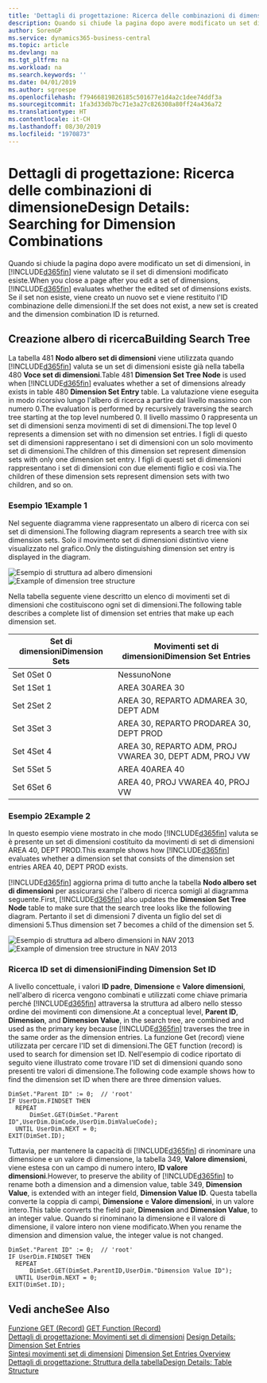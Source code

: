 ```yaml
---
title: 'Dettagli di progettazione: Ricerca delle combinazioni di dimensione | Microsoft Docs'
description: Quando si chiude la pagina dopo avere modificato un set di dimensioni, in Business Central viene valutato se il set di dimensioni modificato esiste. Se il set non esiste, viene creato un nuovo set e viene restituito l'ID combinazione delle dimensioni.
author: SorenGP
ms.service: dynamics365-business-central
ms.topic: article
ms.devlang: na
ms.tgt_pltfrm: na
ms.workload: na
ms.search.keywords: ''
ms.date: 04/01/2019
ms.author: sgroespe
ms.openlocfilehash: f79466819826185c501677e1d4a2c1dee74ddf3a
ms.sourcegitcommit: 1fa3d33db7bc71e3a27c826308a80ff24a436a72
ms.translationtype: HT
ms.contentlocale: it-CH
ms.lasthandoff: 08/30/2019
ms.locfileid: "1970873"
---
```

# <a name="design-details-searching-for-dimension-combinations"></a><span data-ttu-id="5ac29-104">Dettagli di progettazione: Ricerca delle combinazioni di dimensione</span><span class="sxs-lookup"><span data-stu-id="5ac29-104">Design Details: Searching for Dimension Combinations</span></span>
<span data-ttu-id="5ac29-105">Quando si chiude la pagina dopo avere modificato un set di dimensioni, in [!INCLUDE[d365fin](includes/d365fin_md.md)] viene valutato se il set di dimensioni modificato esiste.</span><span class="sxs-lookup"><span data-stu-id="5ac29-105">When you close a page after you edit a set of dimensions, [!INCLUDE[d365fin](includes/d365fin_md.md)] evaluates whether the edited set of dimensions exists.</span></span> <span data-ttu-id="5ac29-106">Se il set non esiste, viene creato un nuovo set e viene restituito l'ID combinazione delle dimensioni.</span><span class="sxs-lookup"><span data-stu-id="5ac29-106">If the set does not exist, a new set is created and the dimension combination ID is returned.</span></span>  

## <a name="building-search-tree"></a><span data-ttu-id="5ac29-107">Creazione albero di ricerca</span><span class="sxs-lookup"><span data-stu-id="5ac29-107">Building Search Tree</span></span>  
 <span data-ttu-id="5ac29-108">La tabella 481 **Nodo albero set di dimensioni** viene utilizzata quando [!INCLUDE[d365fin](includes/d365fin_md.md)] valuta se un set di dimensioni esiste già nella tabella 480 **Voce set di dimensioni**.</span><span class="sxs-lookup"><span data-stu-id="5ac29-108">Table 481 **Dimension Set Tree Node** is used when [!INCLUDE[d365fin](includes/d365fin_md.md)] evaluates whether a set of dimensions already exists in table 480 **Dimension Set Entry** table.</span></span> <span data-ttu-id="5ac29-109">La valutazione viene eseguita in modo ricorsivo lungo l'albero di ricerca a partire dal livello massimo con numero 0.</span><span class="sxs-lookup"><span data-stu-id="5ac29-109">The evaluation is performed by recursively traversing the search tree starting at the top level numbered 0.</span></span> <span data-ttu-id="5ac29-110">Il livello massimo 0 rappresenta un set di dimensioni senza movimenti di set di dimensioni.</span><span class="sxs-lookup"><span data-stu-id="5ac29-110">The top level 0 represents a dimension set with no dimension set entries.</span></span> <span data-ttu-id="5ac29-111">I figli di questo set di dimensioni rappresentano i set di dimensioni con un solo movimento set di dimensioni.</span><span class="sxs-lookup"><span data-stu-id="5ac29-111">The children of this dimension set represent dimension sets with only one dimension set entry.</span></span> <span data-ttu-id="5ac29-112">I figli di questi set di dimensioni rappresentano i set di dimensioni con due elementi figlio e così via.</span><span class="sxs-lookup"><span data-stu-id="5ac29-112">The children of these dimension sets represent dimension sets with two children, and so on.</span></span>  

### <a name="example-1"></a><span data-ttu-id="5ac29-113">Esempio 1</span><span class="sxs-lookup"><span data-stu-id="5ac29-113">Example 1</span></span>  
 <span data-ttu-id="5ac29-114">Nel seguente diagramma viene rappresentato un albero di ricerca con sei set di dimensioni.</span><span class="sxs-lookup"><span data-stu-id="5ac29-114">The following diagram represents a search tree with six dimension sets.</span></span> <span data-ttu-id="5ac29-115">Solo il movimento set di dimensioni distintivo viene visualizzato nel grafico.</span><span class="sxs-lookup"><span data-stu-id="5ac29-115">Only the distinguishing dimension set entry is displayed in the diagram.</span></span>  

 <span data-ttu-id="5ac29-116">![Esempio di struttura ad albero dimensioni](media/nav2013_dimension_tree.png "Esempio di struttura ad albero dimensioni")</span><span class="sxs-lookup"><span data-stu-id="5ac29-116">![Example of dimension tree structure](media/nav2013_dimension_tree.png "Example of dimension tree structure")</span></span>  

 <span data-ttu-id="5ac29-117">Nella tabella seguente viene descritto un elenco di movimenti set di dimensioni che costituiscono ogni set di dimensioni.</span><span class="sxs-lookup"><span data-stu-id="5ac29-117">The following table describes a complete list of dimension set entries that make up each dimension set.</span></span>  

|<span data-ttu-id="5ac29-118">Set di dimensioni</span><span class="sxs-lookup"><span data-stu-id="5ac29-118">Dimension Sets</span></span>|<span data-ttu-id="5ac29-119">Movimenti set di dimensioni</span><span class="sxs-lookup"><span data-stu-id="5ac29-119">Dimension Set Entries</span></span>|  
|--------------------|---------------------------|  
|<span data-ttu-id="5ac29-120">Set 0</span><span class="sxs-lookup"><span data-stu-id="5ac29-120">Set 0</span></span>|<span data-ttu-id="5ac29-121">Nessuno</span><span class="sxs-lookup"><span data-stu-id="5ac29-121">None</span></span>|  
|<span data-ttu-id="5ac29-122">Set 1</span><span class="sxs-lookup"><span data-stu-id="5ac29-122">Set 1</span></span>|<span data-ttu-id="5ac29-123">AREA 30</span><span class="sxs-lookup"><span data-stu-id="5ac29-123">AREA 30</span></span>|  
|<span data-ttu-id="5ac29-124">Set 2</span><span class="sxs-lookup"><span data-stu-id="5ac29-124">Set 2</span></span>|<span data-ttu-id="5ac29-125">AREA 30, REPARTO ADM</span><span class="sxs-lookup"><span data-stu-id="5ac29-125">AREA 30, DEPT ADM</span></span>|  
|<span data-ttu-id="5ac29-126">Set 3</span><span class="sxs-lookup"><span data-stu-id="5ac29-126">Set 3</span></span>|<span data-ttu-id="5ac29-127">AREA 30, REPARTO PROD</span><span class="sxs-lookup"><span data-stu-id="5ac29-127">AREA 30, DEPT PROD</span></span>|  
|<span data-ttu-id="5ac29-128">Set 4</span><span class="sxs-lookup"><span data-stu-id="5ac29-128">Set 4</span></span>|<span data-ttu-id="5ac29-129">AREA 30, REPARTO ADM, PROJ VW</span><span class="sxs-lookup"><span data-stu-id="5ac29-129">AREA 30, DEPT ADM, PROJ VW</span></span>|  
|<span data-ttu-id="5ac29-130">Set 5</span><span class="sxs-lookup"><span data-stu-id="5ac29-130">Set 5</span></span>|<span data-ttu-id="5ac29-131">AREA 40</span><span class="sxs-lookup"><span data-stu-id="5ac29-131">AREA 40</span></span>|  
|<span data-ttu-id="5ac29-132">Set 6</span><span class="sxs-lookup"><span data-stu-id="5ac29-132">Set 6</span></span>|<span data-ttu-id="5ac29-133">AREA 40, PROJ VW</span><span class="sxs-lookup"><span data-stu-id="5ac29-133">AREA 40, PROJ VW</span></span>|  

### <a name="example-2"></a><span data-ttu-id="5ac29-134">Esempio 2</span><span class="sxs-lookup"><span data-stu-id="5ac29-134">Example 2</span></span>  
 <span data-ttu-id="5ac29-135">In questo esempio viene mostrato in che modo [!INCLUDE[d365fin](includes/d365fin_md.md)] valuta se è presente un set di dimensioni costituito da movimenti di set di dimensioni AREA 40, DEPT PROD.</span><span class="sxs-lookup"><span data-stu-id="5ac29-135">This example shows how [!INCLUDE[d365fin](includes/d365fin_md.md)] evaluates whether a dimension set that consists of the dimension set entries AREA 40, DEPT PROD exists.</span></span>  

 <span data-ttu-id="5ac29-136">[!INCLUDE[d365fin](includes/d365fin_md.md)] aggiorna prima di tutto anche la tabella **Nodo albero set di dimensioni** per assicurarsi che l'albero di ricerca somigli al diagramma seguente.</span><span class="sxs-lookup"><span data-stu-id="5ac29-136">First, [!INCLUDE[d365fin](includes/d365fin_md.md)] also updates the **Dimension Set Tree Node** table to make sure that the search tree looks like the following diagram.</span></span> <span data-ttu-id="5ac29-137">Pertanto il set di dimensioni 7 diventa un figlio del set di dimensioni 5.</span><span class="sxs-lookup"><span data-stu-id="5ac29-137">Thus dimension set 7 becomes a child of the dimension set 5.</span></span>  

 <span data-ttu-id="5ac29-138">![Esempio di struttura ad albero dimensioni in NAV 2013](media/nav2013_dimension_tree_example2.png "Esempio di struttura ad albero dimensioni in NAV 2013")</span><span class="sxs-lookup"><span data-stu-id="5ac29-138">![Example of dimension tree structure in NAV 2013](media/nav2013_dimension_tree_example2.png "Example of dimension tree structure in NAV 2013")</span></span>  

### <a name="finding-dimension-set-id"></a><span data-ttu-id="5ac29-139">Ricerca ID set di dimensioni</span><span class="sxs-lookup"><span data-stu-id="5ac29-139">Finding Dimension Set ID</span></span>  
 <span data-ttu-id="5ac29-140">A livello concettuale, i valori **ID padre**, **Dimensione** e **Valore dimensioni**, nell'albero di ricerca vengono combinati e utilizzati come chiave primaria perché [!INCLUDE[d365fin](includes/d365fin_md.md)] attraversa la struttura ad albero nello stesso ordine dei movimenti con dimensione.</span><span class="sxs-lookup"><span data-stu-id="5ac29-140">At a conceptual level, **Parent ID**, **Dimension**, and **Dimension Value**, in the search tree, are combined and used as the primary key because [!INCLUDE[d365fin](includes/d365fin_md.md)] traverses the tree in the same order as the dimension entries.</span></span> <span data-ttu-id="5ac29-141">La funzione Get (record) viene utilizzata per cercare l'ID set di dimensioni.</span><span class="sxs-lookup"><span data-stu-id="5ac29-141">The GET function (record) is used to search for dimension set ID.</span></span> <span data-ttu-id="5ac29-142">Nell'esempio di codice riportato di seguito viene illustrato come trovare l'ID set di dimensioni quando sono presenti tre valori di dimensione.</span><span class="sxs-lookup"><span data-stu-id="5ac29-142">The following code example shows how to find the dimension set ID when there are three dimension values.</span></span>  

```  
DimSet."Parent ID" := 0;  // 'root'  
IF UserDim.FINDSET THEN  
  REPEAT  
      DimSet.GET(DimSet."Parent ID",UserDim.DimCode,UserDim.DimValueCode);  
  UNTIL UserDim.NEXT = 0;  
EXIT(DimSet.ID);  

```  

<span data-ttu-id="5ac29-143">Tuttavia, per mantenere la capacità di [!INCLUDE[d365fin](includes/d365fin_md.md)] di rinominare una dimensione e un valore di dimensione, la tabella 349, **Valore dimensioni**, viene estesa con un campo di numero intero, **ID valore dimensioni**.</span><span class="sxs-lookup"><span data-stu-id="5ac29-143">However, to preserve the ability of [!INCLUDE[d365fin](includes/d365fin_md.md)] to rename both a dimension and a dimension value, table 349, **Dimension Value**, is extended with an integer field, **Dimension Value ID**.</span></span> <span data-ttu-id="5ac29-144">Questa tabella converte la coppia di campi, **Dimensione** e **Valore dimensioni**, in un valore intero.</span><span class="sxs-lookup"><span data-stu-id="5ac29-144">This table converts the field pair, **Dimension** and **Dimension Value**, to an integer value.</span></span> <span data-ttu-id="5ac29-145">Quando si rinominano la dimensione e il valore di dimensione, il valore intero non viene modificato.</span><span class="sxs-lookup"><span data-stu-id="5ac29-145">When you rename the dimension and dimension value, the integer value is not changed.</span></span>  

```  
DimSet."Parent ID" := 0;  // 'root'  
IF UserDim.FINDSET THEN  
  REPEAT  
      DimSet.GET(DimSet.ParentID,UserDim."Dimension Value ID");  
  UNTIL UserDim.NEXT = 0;  
EXIT(DimSet.ID);  

```  

## <a name="see-also"></a><span data-ttu-id="5ac29-146">Vedi anche</span><span class="sxs-lookup"><span data-stu-id="5ac29-146">See Also</span></span>  
 <span data-ttu-id="5ac29-147">[Funzione GET (Record)](/dynamics-nav/GET-Function--Record-)  </span><span class="sxs-lookup"><span data-stu-id="5ac29-147">[GET Function (Record)](/dynamics-nav/GET-Function--Record-)  </span></span>  
 <span data-ttu-id="5ac29-148">[Dettagli di progettazione: Movimenti set di dimensioni](design-details-dimension-set-entries.md) </span><span class="sxs-lookup"><span data-stu-id="5ac29-148">[Design Details: Dimension Set Entries](design-details-dimension-set-entries.md) </span></span>  
 <span data-ttu-id="5ac29-149">[Sintesi movimenti set di dimensioni](design-details-dimension-set-entries-overview.md) </span><span class="sxs-lookup"><span data-stu-id="5ac29-149">[Dimension Set Entries Overview](design-details-dimension-set-entries-overview.md) </span></span>  
 [<span data-ttu-id="5ac29-150">Dettagli di progettazione: Struttura della tabella</span><span class="sxs-lookup"><span data-stu-id="5ac29-150">Design Details: Table Structure</span></span>](design-details-table-structure.md)   
 
